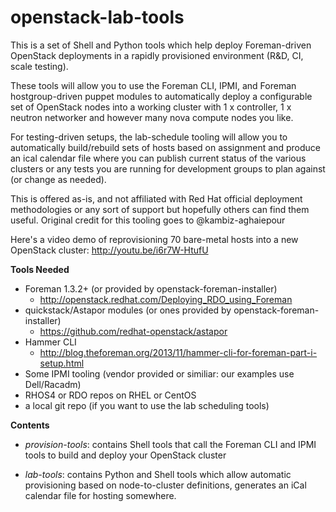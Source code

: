 openstack-lab-tools
===================

This is a set of Shell and Python tools which help deploy Foreman-driven OpenStack 
deployments in a rapidly provisioned environment (R&D, CI, scale testing).

These tools will allow you to use the Foreman CLI, IPMI, and Foreman
hostgroup-driven puppet modules to automatically deploy a configurable set of
OpenStack nodes into a working cluster with 1 x controller, 1 x neutron networker
and however many nova compute nodes you like.

For testing-driven setups, the lab-schedule tooling will allow you to automatically
build/rebuild sets of hosts based on assignment and produce an ical calendar file
where you can publish current status of the various clusters or any tests you are
running for development groups to plan against (or change as needed).

This is offered as-is, and not affiliated with Red Hat official deployment methodologies
or any sort of support but hopefully others can find them useful.
Original credit for this tooling goes to @kambiz-aghaiepour

Here's a video demo of reprovisioning 70 bare-metal hosts into a new OpenStack cluster: http://youtu.be/i6r7W-HtufU

**Tools Needed**

   - Foreman 1.3.2+ (or provided by openstack-foreman-installer)
      * http://openstack.redhat.com/Deploying_RDO_using_Foreman
   - quickstack/Astapor modules (or ones provided by openstack-foreman-installer)
      * https://github.com/redhat-openstack/astapor
   - Hammer CLI
      * http://blog.theforeman.org/2013/11/hammer-cli-for-foreman-part-i-setup.html
   - Some IPMI tooling (vendor provided or similiar: our examples use Dell/Racadm)
   - RHOS4 or RDO repos on RHEL or CentOS
   - a local git repo (if you want to use the lab scheduling tools)

**Contents**

   - _provision-tools_: contains Shell tools that call the Foreman CLI and IPMI tools
     to build and deploy your OpenStack cluster

   - _lab-tools_: contains Python and Shell tools which allow automatic provisioning based
     on node-to-cluster definitions, generates an iCal calendar file for hosting somewhere.


